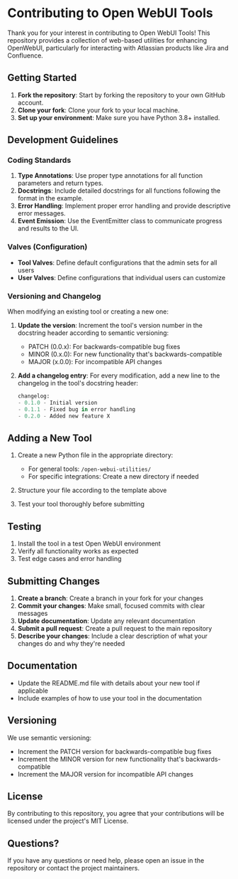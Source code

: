 # Contributing to Open WebUI Tools

Thank you for your interest in contributing to Open WebUI Tools! This repository provides a collection of web-based utilities for enhancing OpenWebUI, particularly for interacting with Atlassian products like Jira and Confluence.

## Getting Started

1. **Fork the repository**: Start by forking the repository to your own GitHub account.
2. **Clone your fork**: Clone your fork to your local machine.
3. **Set up your environment**: Make sure you have Python 3.8+ installed.

## Development Guidelines

### Coding Standards

1. **Type Annotations**: Use proper type annotations for all function parameters and return types.
2. **Docstrings**: Include detailed docstrings for all functions following the format in the example.
3. **Error Handling**: Implement proper error handling and provide descriptive error messages.
4. **Event Emission**: Use the EventEmitter class to communicate progress and results to the UI.

### Valves (Configuration)

- **Tool Valves**: Define default configurations that the admin sets for all users
- **User Valves**: Define configurations that individual users can customize

### Versioning and Changelog

When modifying an existing tool or creating a new one:

1. **Update the version**: Increment the tool's version number in the docstring header according to semantic versioning:
   - PATCH (0.0.x): For backwards-compatible bug fixes
   - MINOR (0.x.0): For new functionality that's backwards-compatible
   - MAJOR (x.0.0): For incompatible API changes

2. **Add a changelog entry**: For every modification, add a new line to the changelog in the tool's docstring header:
   ```python
   changelog:
   - 0.1.0 - Initial version
   - 0.1.1 - Fixed bug in error handling
   - 0.2.0 - Added new feature X
   ```

## Adding a New Tool

1. Create a new Python file in the appropriate directory:
   - For general tools: `/open-webui-utilities/`
   - For specific integrations: Create a new directory if needed

2. Structure your file according to the template above

3. Test your tool thoroughly before submitting

## Testing

1. Install the tool in a test Open WebUI environment
2. Verify all functionality works as expected
3. Test edge cases and error handling

## Submitting Changes

1. **Create a branch**: Create a branch in your fork for your changes
2. **Commit your changes**: Make small, focused commits with clear messages
3. **Update documentation**: Update any relevant documentation
4. **Submit a pull request**: Create a pull request to the main repository
5. **Describe your changes**: Include a clear description of what your changes do and why they're needed

## Documentation

- Update the README.md file with details about your new tool if applicable
- Include examples of how to use your tool in the documentation

## Versioning

We use semantic versioning:
- Increment the PATCH version for backwards-compatible bug fixes
- Increment the MINOR version for new functionality that's backwards-compatible
- Increment the MAJOR version for incompatible API changes

## License

By contributing to this repository, you agree that your contributions will be licensed under the project's MIT License.

## Questions?

If you have any questions or need help, please open an issue in the repository or contact the project maintainers.
